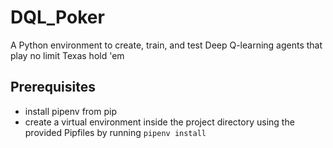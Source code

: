 # DQL_Poker
A Python environment to create, train, and test Deep Q-learning agents that play no limit Texas hold 'em

## Prerequisites
- install pipenv from pip
- create a virtual environment inside the project directory using the provided Pipfiles by running `pipenv install`



